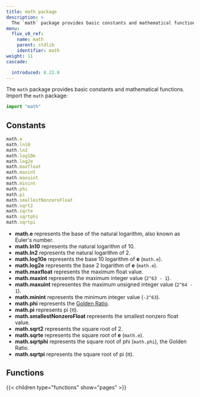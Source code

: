```yaml
---
title: math package
description: >
  The `math` package provides basic constants and mathematical functions.
menu:
  flux_v0_ref:
    name: math 
    parent: stdlib
    identifier: math
weight: 11
cascade:

  introduced: 0.22.0
---
```


<!------------------------------------------------------------------------------

IMPORTANT: This page was generated from comments in the Flux source code. Any
edits made directly to this page will be overwritten the next time the
documentation is generated. 

To make updates to this documentation, update the comments above the package
declaration in the Flux source code:

https://github.com/influxdata/flux/blob/master/stdlib/math/math.flux

Contributing to Flux: https://github.com/influxdata/flux#contributing
Fluxdoc syntax: https://github.com/influxdata/flux/blob/master/docs/fluxdoc.md

------------------------------------------------------------------------------->

The `math` package provides basic constants and mathematical functions.
Import the `math` package:

```js
import "math"
```

## Constants

```js
math.e
math.ln10
math.ln2
math.log10e
math.log2e
math.maxfloat
math.maxint
math.maxuint
math.minint
math.phi
math.pi
math.smallestNonzeroFloat
math.sqrt2
math.sqrte
math.sqrtphi
math.sqrtpi
```

- **math.e** represents the base of the natural logarithm, also known as Euler's number.
- **math.ln10** represents the natural logarithm of 10.
- **math.ln2** represents the natural logarithm of 2.
- **math.log10e** represents the base 10 logarithm of **e** (`math.e`).
- **math.log2e** represents the base 2 logarithm of **e** (`math.e`).
- **math.maxfloat** represents the maximum float value.
- **math.maxint** represents the maximum integer value (`2^63 - 1`).
- **math.maxuint** representes the maximum unsigned integer value  (`2^64 - 1`).
- **math.minint** represents the minimum integer value (`-2^63`).
- **math.phi** represents the [Golden Ratio](https://www.britannica.com/science/golden-ratio).
- **math.pi** represents pi (π).
- **math.smallestNonzeroFloat** represents the smallest nonzero float value.
- **math.sqrt2** represents the square root of 2.
- **math.sqrte** represents the square root of **e** (`math.e`).
- **math.sqrtphi** represents the square root of phi (`math.phi`), the Golden Ratio.
- **math.sqrtpi** represents the square root of pi (π).


## Functions

{{< children type="functions" show="pages" >}}
